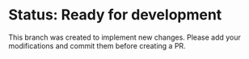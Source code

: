 # Status: Ready for development

This branch was created to implement new changes.
Please add your modifications and commit them before creating a PR.
